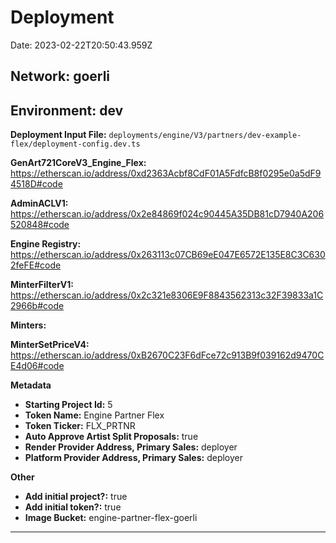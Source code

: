 
# Deployment

Date: 2023-02-22T20:50:43.959Z

## **Network:** goerli

## **Environment:** dev

**Deployment Input File:** `deployments/engine/V3/partners/dev-example-flex/deployment-config.dev.ts`

**GenArt721CoreV3_Engine_Flex:** https://etherscan.io/address/0xd2363Acbf8CdF01A5FdfcB8f0295e0a5dF94518D#code

**AdminACLV1:** https://etherscan.io/address/0x2e84869f024c90445A35DB81cD7940A206520848#code

**Engine Registry:** https://etherscan.io/address/0x263113c07CB69eE047E6572E135E8C3C6302feFE#code

**MinterFilterV1:** https://etherscan.io/address/0x2c321e8306E9F8843562313c32F39833a1C2966b#code

**Minters:**

**MinterSetPriceV4:** https://etherscan.io/address/0xB2670C23F6dFce72c913B9f039162d9470CE4d06#code



**Metadata**

- **Starting Project Id:** 5
- **Token Name:** Engine Partner Flex
- **Token Ticker:** FLX_PRTNR
- **Auto Approve Artist Split Proposals:** true
- **Render Provider Address, Primary Sales:** deployer
- **Platform Provider Address, Primary Sales:** deployer

**Other**

- **Add initial project?:** true
- **Add initial token?:** true
- **Image Bucket:** engine-partner-flex-goerli

---

